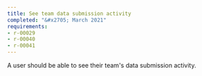 ```yaml
---
title: See team data submission activity
completed: "&#x2705; March 2021"
requirements:
- r-00029
- r-00040
- r-00041
---
```


A user should be able to see their team's data submission activity.
